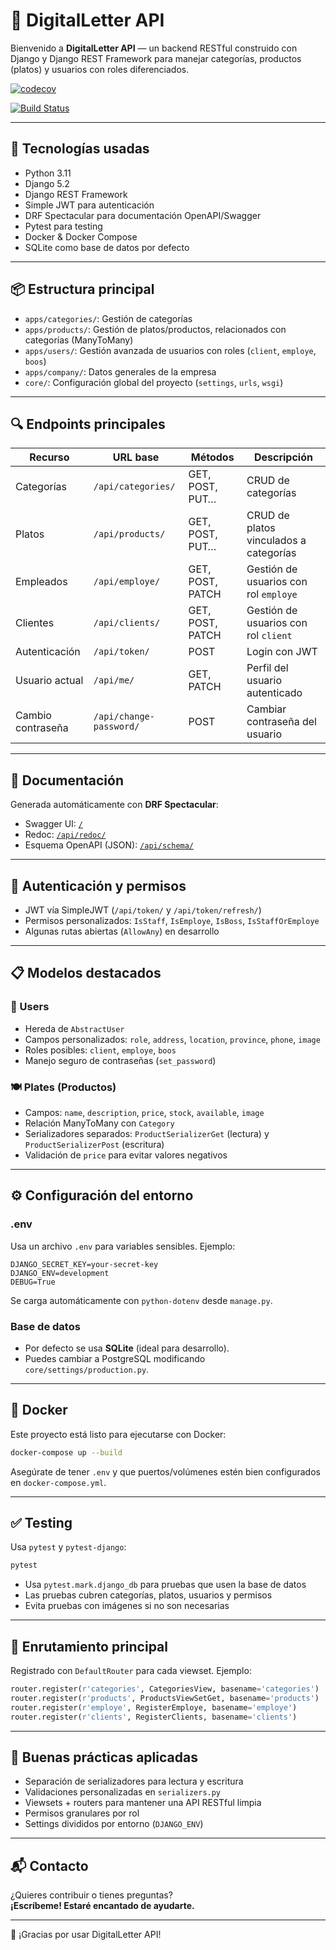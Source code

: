 
# 📄 DigitalLetter API

Bienvenido a **DigitalLetter API** — un backend RESTful construido con Django y Django REST Framework para manejar categorías, productos (platos) y usuarios con roles diferenciados.

[![codecov](https://codecov.io/gh/Jal7823/digitalLetter/branch/main/graph/badge.svg)](https://codecov.io/gh/Jal7823/digitalLetter)

[![Build Status](https://github.com/Jal7823/digitalLetter/actions/workflows/ci.yml/badge.svg)](https://github.com/Jal7823/digitalLetter/actions)


---

## 🚀 Tecnologías usadas

- Python 3.11  
- Django 5.2  
- Django REST Framework  
- Simple JWT para autenticación  
- DRF Spectacular para documentación OpenAPI/Swagger  
- Pytest para testing  
- Docker & Docker Compose  
- SQLite como base de datos por defecto  

---

## 📦 Estructura principal

- `apps/categories/`: Gestión de categorías  
- `apps/products/`: Gestión de platos/productos, relacionados con categorías (ManyToMany)  
- `apps/users/`: Gestión avanzada de usuarios con roles (`client`, `employe`, `boos`)  
- `apps/company/`: Datos generales de la empresa  
- `core/`: Configuración global del proyecto (`settings`, `urls`, `wsgi`)  

---

## 🔍 Endpoints principales

| Recurso           | URL base                | Métodos         | Descripción                           |
|-------------------|-------------------------|------------------|---------------------------------------|
| Categorías        | `/api/categories/`      | GET, POST, PUT… | CRUD de categorías                    |
| Platos            | `/api/products/`        | GET, POST, PUT… | CRUD de platos vinculados a categorías |
| Empleados         | `/api/employe/`         | GET, POST, PATCH| Gestión de usuarios con rol `employe` |
| Clientes          | `/api/clients/`         | GET, POST, PATCH| Gestión de usuarios con rol `client`  |
| Autenticación     | `/api/token/`           | POST            | Login con JWT                         |
| Usuario actual    | `/api/me/`              | GET, PATCH      | Perfil del usuario autenticado        |
| Cambio contraseña | `/api/change-password/` | POST            | Cambiar contraseña del usuario        |

---

## 📑 Documentación

Generada automáticamente con **DRF Spectacular**:

- Swagger UI: [`/`](http://localhost:8000/)  
- Redoc: [`/api/redoc/`](http://localhost:8000/api/redoc/)  
- Esquema OpenAPI (JSON): [`/api/schema/`](http://localhost:8000/api/schema/)

---

## 🔐 Autenticación y permisos

- JWT vía SimpleJWT (`/api/token/` y `/api/token/refresh/`)  
- Permisos personalizados: `IsStaff`, `IsEmploye`, `IsBoss`, `IsStaffOrEmploye`  
- Algunas rutas abiertas (`AllowAny`) en desarrollo

---

## 📋 Modelos destacados

### 🧑 Users

- Hereda de `AbstractUser`  
- Campos personalizados: `role`, `address`, `location`, `province`, `phone`, `image`  
- Roles posibles: `client`, `employe`, `boos`  
- Manejo seguro de contraseñas (`set_password`)  

### 🍽 Plates (Productos)

- Campos: `name`, `description`, `price`, `stock`, `available`, `image`  
- Relación ManyToMany con `Category`  
- Serializadores separados: `ProductSerializerGet` (lectura) y `ProductSerializerPost` (escritura)  
- Validación de `price` para evitar valores negativos

---

## ⚙️ Configuración del entorno

### .env

Usa un archivo `.env` para variables sensibles. Ejemplo:

```env
DJANGO_SECRET_KEY=your-secret-key
DJANGO_ENV=development
DEBUG=True
```

Se carga automáticamente con `python-dotenv` desde `manage.py`.

### Base de datos

- Por defecto se usa **SQLite** (ideal para desarrollo).  
- Puedes cambiar a PostgreSQL modificando `core/settings/production.py`.

---

## 🐳 Docker

Este proyecto está listo para ejecutarse con Docker:

```bash
docker-compose up --build
```

Asegúrate de tener `.env` y que puertos/volúmenes estén bien configurados en `docker-compose.yml`.

---

## ✅ Testing

Usa `pytest` y `pytest-django`:

```bash
pytest
```

- Usa `pytest.mark.django_db` para pruebas que usen la base de datos  
- Las pruebas cubren categorías, platos, usuarios y permisos  
- Evita pruebas con imágenes si no son necesarias

---

## 🔀 Enrutamiento principal

Registrado con `DefaultRouter` para cada viewset. Ejemplo:

```python
router.register(r'categories', CategoriesView, basename='categories')
router.register(r'products', ProductsViewSetGet, basename='products')
router.register(r'employe', RegisterEmploye, basename='employe')
router.register(r'clients', RegisterClients, basename='clients')
```

---

## 🧠 Buenas prácticas aplicadas

- Separación de serializadores para lectura y escritura  
- Validaciones personalizadas en `serializers.py`  
- Viewsets + routers para mantener una API RESTful limpia  
- Permisos granulares por rol  
- Settings divididos por entorno (`DJANGO_ENV`)

---

## 📬 Contacto

¿Quieres contribuir o tienes preguntas?  
**¡Escríbeme! Estaré encantado de ayudarte.**

---

🎉 ¡Gracias por usar DigitalLetter API!
